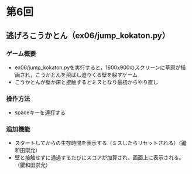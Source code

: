 # 第6回
## 逃げろこうかとん（ex06/jump_kokaton.py）
### ゲーム概要
- ex06/jump_kokaton.pyを実行すると，1600x900のスクリーンに草原が描画され，こうかとんを飛ばし迫りくる壁を躱すゲーム
- こうかとんが壁か床と接触するとミスとなり最初からやり直し
### 操作方法
- spaceキーを連打する
### 追加機能
- スタートしてからの生存時間を表示する（ミスしたらリセットされる）（鍵和田崇允）
- 壁と接触せずに通過するたびにスコアが加算され、画面上に表示される。（鍵和田崇允）
